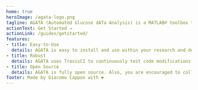 ```yaml
---
home: true
heroImage: /agata-logo.png
tagline: AGATA (Automated Glucose dATa Analysis) is a MATLAB® toolbox to analyse glucose data.
actionText: Get Started →
actionLink: /guides/getstarted/
features:
- title: Easy-to-Use
  details: AGATA is easy to install and use within your research and development pipeline.
- title: Robust
  details: AGATA uses TravisCI to continuously test code modifications.
- title: Open Source
  details: AGATA is fully open source. Also, you are encouraged to collaborate with the project.
footer: Made by Giacomo Cappon with ❤️
---
```

